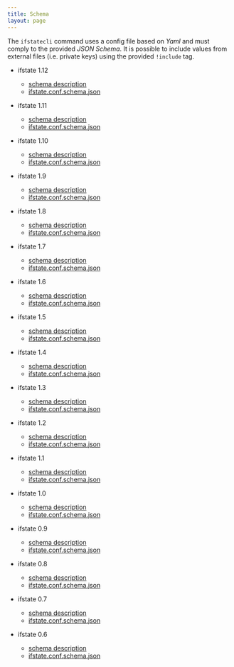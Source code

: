 ```yaml
---
title: Schema
layout: page
---
```


The `ifstatecli` command uses a config file based on *Yaml* and must comply to
the provided *JSON Schema*. It is possible to include values from external files
(i.e. private keys) using the provided `!include` tag.

  

- ifstate 1.12
  - [schema description](schema/1.12/)
  - [ifstate.conf.schema.json](schema/1.12/ifstate.conf.schema.json)
- ifstate 1.11
  - [schema description](schema/1.11/)
  - [ifstate.conf.schema.json](schema/1.11/ifstate.conf.schema.json)
- ifstate 1.10
  - [schema description](schema/1.10/)
  - [ifstate.conf.schema.json](schema/1.10/ifstate.conf.schema.json)
- ifstate 1.9
  - [schema description](schema/1.9/)
  - [ifstate.conf.schema.json](schema/1.9/ifstate.conf.schema.json)
- ifstate 1.8
  - [schema description](schema/1.8/)
  - [ifstate.conf.schema.json](schema/1.8/ifstate.conf.schema.json)
- ifstate 1.7
  - [schema description](schema/1.7/)
  - [ifstate.conf.schema.json](schema/1.7/ifstate.conf.schema.json)
- ifstate 1.6
  - [schema description](schema/1.6/)
  - [ifstate.conf.schema.json](schema/1.6/ifstate.conf.schema.json)
- ifstate 1.5
  - [schema description](schema/1.5/)
  - [ifstate.conf.schema.json](schema/1.5/ifstate.conf.schema.json)
- ifstate 1.4
  - [schema description](schema/1.4/)
  - [ifstate.conf.schema.json](schema/1.4/ifstate.conf.schema.json)
- ifstate 1.3
  - [schema description](schema/1.3/)
  - [ifstate.conf.schema.json](schema/1.3/ifstate.conf.schema.json)
- ifstate 1.2
  - [schema description](schema/1.2/)
  - [ifstate.conf.schema.json](schema/1.2/ifstate.conf.schema.json)
- ifstate 1.1
  - [schema description](schema/1.1/)
  - [ifstate.conf.schema.json](schema/1.1/ifstate.conf.schema.json)
- ifstate 1.0
  - [schema description](schema/1.0/)
  - [ifstate.conf.schema.json](schema/1.0/ifstate.conf.schema.json)

  

- ifstate 0.9
  - [schema description](schema/0.9/)
  - [ifstate.conf.schema.json](schema/0.9/ifstate.conf.schema.json)
- ifstate 0.8
  - [schema description](schema/0.8/)
  - [ifstate.conf.schema.json](schema/0.8/ifstate.conf.schema.json)
- ifstate 0.7
  - [schema description](schema/0.7/)
  - [ifstate.conf.schema.json](schema/0.7/ifstate.conf.schema.json)
- ifstate 0.6
  - [schema description](schema/0.6/)
  - [ifstate.conf.schema.json](schema/0.6/ifstate.conf.schema.json)
